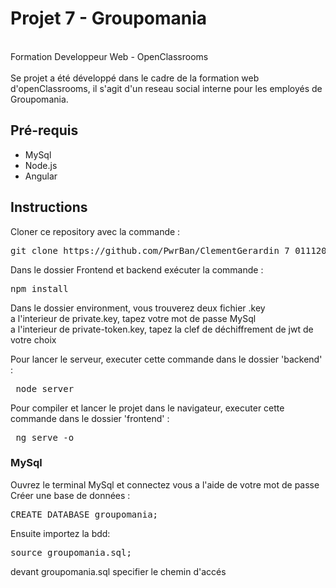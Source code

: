 <h1>Projet 7 - Groupomania</h1> <br>
Formation Developpeur Web - OpenClassrooms
<br>
<br>
Se projet a été développé dans le cadre de la formation web d'openClassrooms,
il s'agit d'un reseau social interne pour les employés de Groupomania.

<h2>Pré-requis</h2>
<ul>
<li>MySql</li>
<li>Node.js</li>
<li>Angular</li>
</ul>

<h2>Instructions</h2>

Cloner ce repository avec la commande :
<pre>git clone https://github.com/PwrBan/ClementGerardin_7_01112021.git</pre>
Dans le dossier Frontend et backend exécuter la commande : <br>
<pre>npm install</pre>
Dans le dossier environment, vous trouverez deux fichier .key <br>
a l'interieur de private.key, tapez votre mot de passe MySql <br>
a l'interieur de private-token.key, tapez la clef de déchiffrement de jwt de votre choix<br>

Pour lancer le serveur, executer cette commande dans le dossier 'backend' : 
<pre> node server </pre>
Pour compiler et lancer le projet dans le navigateur, executer cette commande dans le dossier 'frontend' :
<pre> ng serve -o </pre>

<h3>MySql</h3>
Ouvrez le terminal MySql et connectez vous a l'aide de votre mot de passe <br>
Créer une base de données : 
<pre>CREATE DATABASE groupomania; </pre>
Ensuite importez la bdd:
<pre>source groupomania.sql; </pre>
devant groupomania.sql specifier le chemin d'accés




